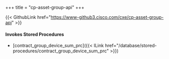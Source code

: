 +++
title = "cp-asset-group-api"
+++

{{< GithubLink href="https://www-github3.cisco.com/cxe/cp-asset-group-api" >}}

#### Invokes Stored Procedures
- [contract_group_device_sum_prc]({{< ILink href="/database/stored-procedures/contract_group_device_sum_prc" >}})

